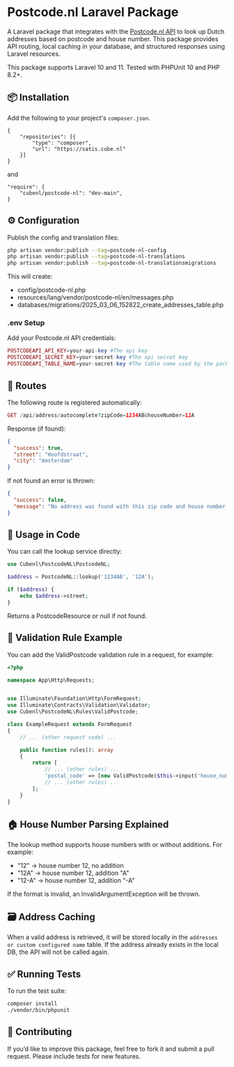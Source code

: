 # Postcode.nl Laravel Package

A Laravel package that integrates with the [Postcode.nl API](https://www.postcode.nl/en/address-api) to look up Dutch addresses based on postcode and house number. This package provides API routing, local caching in your database, and structured responses using Laravel resources.

This package supports Laravel 10 and 11. Tested with PHPUnit 10 and PHP 8.2+.
## 📦 Installation


Add the following to your project's `composer.json`.

```
{
    "repositories": [{
        "type": "composer",
        "url": "https://satis.cube.nl"
    }]
}
```
and
```
"require": {
    "cubenl/postcode-nl": "dev-main",
}    
```

## ⚙️ Configuration

Publish the config and translation files:

```bash
php artisan vendor:publish --tag=postcode-nl-config
php artisan vendor:publish --tag=postcode-nl-translations
php artisan vendor:publish --tag=postcode-nl-translationsmigrations
```

This will create:

- config/postcode-nl.php
- resources/lang/vendor/postcode-nl/en/messages.php
- databases/migrations/2025_03_06_152822_create_addresses_table.php


### .env Setup

Add your Postcode.nl API credentials:

````php
POSTCODEAPI_API_KEY=your-api-key #The api key
POSTCODEAPI_SECRET_KEY=your-secret-key #The api secret key
POSTCODEAPI_TABLE_NAME=your-secret-key #The table name used by the package default addresses
````

## 🔁 Routes

The following route is registered automatically:

```php
GET /api/address/autocomplete?zipCode=1234AB&houseNumber=12A
```
Response (if found):

````json
{
  "success": true,
  "street": "Hoofdstraat",
  "city": "Amsterdam"
}
````

If not found an error is thrown:

```json
{
  "success": false,
  "message": "No address was found with this zip code and house number." // translated string
}
```

## 🧠 Usage in Code

You can call the lookup service directly:

````php
use Cubenl\PostcodeNL\PostcodeNL;

$address = PostcodeNL::lookup('1234AB', '12A');

if ($address) {
    echo $address->street;
}
````

Returns a PostcodeResource or null if not found.

##  📝 Validation Rule Example
You can add the ValidPostcode validation rule in a request, for example:
```php
<?php

namespace App\Http\Requests;


use Illuminate\Foundation\Http\FormRequest;
use Illuminate\Contracts\Validation\Validator;
use Cubenl\PostcodeNL\Rules\ValidPostcode;

class ExampleRequest extends FormRequest
{
    // ... (other request code) ...

    public function rules(): array
    {
        return [
            // ... (other rules) ...
            'postal_code' => [new ValidPostcode($this->input('house_number'))], //$value is the postal_code
            // ... (other rules) ...
        ];
    }
}
```

## 🏠 House Number Parsing Explained

The lookup method supports house numbers with or without additions. For example:

- "12" → house number 12, no addition
- "12A" → house number 12, addition "A"
- "12-A" → house number 12, addition "-A"


If the format is invalid, an InvalidArgumentException will be thrown.

## 🗃️ Address Caching

When a valid address is retrieved, it will be stored locally in the `addresses or custom configured name` table. If the address already exists in the local DB, the API will not be called again.



## ✅ Running Tests

To run the test suite:

```bash
composer install
./vendor/bin/phpunit
```

## 🤝 Contributing

If you’d like to improve this package, feel free to fork it and submit a pull request. Please include tests for new features.
